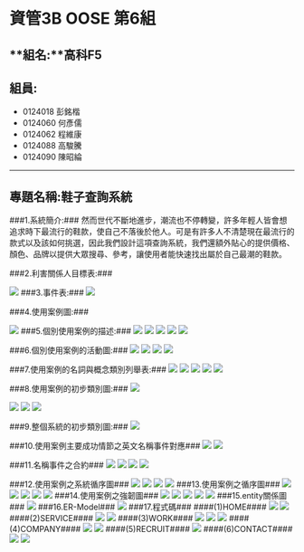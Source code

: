 # **資管3B OOSE 第6組** #
## **組名:**高科F5  ##
## **組員:** ##
- 0124018 彭銘楷
- 0124060 何彥儒
- 0124062 程維康
- 0124088 高駿騰
- 0124090 陳昭綸


----------

## **專題名稱:鞋子查詢系統** ##
###1.系統簡介:###
然而世代不斷地進步，潮流也不停轉變，許多年輕人皆會想追求時下最流行的鞋款，使自己不落後於他人。可是有許多人不清楚現在最流行的款式以及該如何挑選，因此我們設計這項查詢系統，我們還額外貼心的提供價格、顏色、品牌以提供大眾搜尋、參考，讓使用者能快速找出屬於自己最潮的鞋款。

###2.利害關係人目標表:###

<img src ="https://fbcdn-sphotos-c-a.akamaihd.net/hphotos-ak-xap1/v/t1.0-9/1555475_756012247804483_7605736975874332304_n.jpg?oh=fe8e71faa8d690389075a828b2aed66b&oe=54ABEE02&__gda__=1424016715_a28d9c43aca34491e3177cfc03cc1219"> 
###3.事件表:###

<img src ="https://fbcdn-sphotos-e-a.akamaihd.net/hphotos-ak-xpa1/v/t1.0-9/10616500_752746248131083_1328491538213149239_n.jpg?oh=cce0ef56f1c5dc98059e9a695515153e&oe=54F307E4&__gda__=1420668252_635734f5c6823a4dcda72f258f84d994">

###4.使用案例圖:###
 
<img src="https://scontent-b-nrt.xx.fbcdn.net/hphotos-xfp1/v/t1.0-9/10690008_756018567803851_7936111714840504083_n.jpg?oh=865d9956a3fa6de5be0e96d3524d1565&oe=54F42FAF">
###5.個別使用案例的描述:###
<img src="https://images.plurk.com/gy1X2Ggsfydiph2CvpJ75.jpg">
<img src="https://scontent-a-nrt.xx.fbcdn.net/hphotos-xap1/v/t1.0-9/p417x417/934849_756018041137237_2140537714019698923_n.jpg?oh=b4ae89f8e708ff42489d2e7d428af6b2&oe=54B5289E">
<img src="https://images.plurk.com/1SUSFjc4T8HbYyuZYMKB5.jpg">
<img src="https://fbcdn-sphotos-d-a.akamaihd.net/hphotos-ak-xap1/v/t1.0-9/10606570_756020101137031_3489557833989254652_n.jpg?oh=904de77a48e389ab9434fec2425ce039&oe=54E29CB0&__gda__=1424477292_686e8e5219daffef0f5ef407f3e315e4">
<img src="https://fbcdn-sphotos-f-a.akamaihd.net/hphotos-ak-xap1/v/t1.0-9/10563211_776361292436245_7529410547776063261_n.jpg?oh=cebfe923d18bf2323cd54165e188cf17&oe=55036180&__gda__=1427312732_333fcd70f460c55c99a08fb5a92c7893">

###6.個別使用案例的活動圖:###
<img src="https://scontent-b-nrt.xx.fbcdn.net/hphotos-xpa1/v/t1.0-9/934846_756023891136652_8953008924569793466_n.jpg?oh=6935c2853ca9e242735105083301a0cc&oe=54DDF6A6">
<img src="https://fbcdn-sphotos-c-a.akamaihd.net/hphotos-ak-xap1/v/t1.0-9/1477348_756024034469971_6769178200776226437_n.jpg?oh=f7abca2d4f992716194d6c328a04c77d&oe=54EA1D67&__gda__=1423907374_c28ea7bb72acbdcd389cc260309ac8ce">
<img src="https://scontent-b-nrt.xx.fbcdn.net/hphotos-xpf1/v/t1.0-9/604098_756024037803304_3708227237953984344_n.jpg?oh=713b95149ed02a0fdb1a8c4060dbb70c&oe=54E1B80B">
<img src="https://scontent-b-nrt.xx.fbcdn.net/hphotos-xpf1/v/t1.0-9/10348299_756024041136637_3430681442954178102_n.jpg?oh=f33fc0af619655ec1478cadb74821626&oe=54B10AD3">

###7.使用案例的名詞與概念類別列舉表:###
<img src="https://images.plurk.com/2yBqWosyCudUUoikCS8hfq.jpg">
<img src="https://images.plurk.com/2LU3oxA0FmGnrJRLjnlh3y.jpg">
<img src="https://images.plurk.com/4bnTkoVPAGSPo98yZXfPdH.jpg">
<img src="https://fbcdn-sphotos-d-a.akamaihd.net/hphotos-ak-xpf1/v/t1.0-9/10610782_756027454469629_1172906583327015640_n.jpg?oh=9f818cc9823643a474b312ed86c041be&oe=54E86269&__gda__=1425193731_6647953b20b68e9cbc97b153bab1e2b2">
<img src="https://fbcdn-sphotos-d-a.akamaihd.net/hphotos-ak-xfp1/v/t1.0-9/10805775_776360535769654_7824536248424118920_n.jpg?oh=275d9c88892b12fba56d44b757531870&oe=550E3D9D&__gda__=1426137620_8bf9e086f462624c02aee1598e90f2d1">

###8.使用案例的初步類別圖:###
<img src="https://fbcdn-sphotos-d-a.akamaihd.net/hphotos-ak-xpa1/v/t1.0-9/10441136_759310287474679_4225654773912910743_n.jpg?oh=680eab4e3796739201ee01e402cc68df&oe=54E16208&__gda__=1425558192_2b1a1759779581dbb325cfc0630efdf5">

<img src="https://fbcdn-sphotos-b-a.akamaihd.net/hphotos-ak-xap1/v/t1.0-9/1546165_759317350807306_4278519020339969437_n.jpg?oh=0bbd3a820779be07c3fcc4ded1e867a3&oe=54AA6B43&__gda__=1424788490_573d37e1a91518ba3823d10db60e1c11">

<img src="https://fbcdn-sphotos-e-a.akamaihd.net/hphotos-ak-xfa1/v/t1.0-9/1012883_759317374140637_711992503962101123_n.jpg?oh=eb34fb3f05df67a19b9f071d4cfc0035&oe=54DC6C17&__gda__=1425540002_3ef6647e5a2a053c19f624b67e4dd00b">

<img src="https://scontent-b-hkg.xx.fbcdn.net/hphotos-xap1/v/t1.0-9/10676112_759317370807304_6032634082495063471_n.jpg?oh=d93409d1dcbcf27a16d7cc2f71a42b39&oe=54DC50F3">

###9.整個系統的初步類別圖:###
<img src="https://fbcdn-sphotos-b-a.akamaihd.net/hphotos-ak-xap1/t31.0-8/10834943_843820288972464_808719917863947347_o.jpg">

###10.使用案例主要成功情節之英文名稱事件對應###
<img src="https://scontent-a.xx.fbcdn.net/hphotos-xfa1/v/t1.0-9/1780755_752614541477587_7056080323998511020_n.jpg?oh=a4149721fc4a91e496087b6becd074a6&oe=54AC0C80">
<img src="https://scontent-b-sea.xx.fbcdn.net/hphotos-xpa1/v/t1.0-9/1522240_778888825516825_7947514147875440841_n.jpg?oh=5127a97b568d29e0a1173875a0d26270&oe=550C7BAB">

###11.名稱事件之合約###
<img src="https://fbcdn-sphotos-f-a.akamaihd.net/hphotos-ak-xap1/v/t1.0-9/10644810_756036121135429_1329227362716662697_n.jpg?oh=70247eddb1cbfe11f53d43e0e6adbf51&oe=54F4AE42&__gda__=1424464286_7a18ff82b6605eadb5d612560e561853">
<img src="https://fbcdn-sphotos-d-a.akamaihd.net/hphotos-ak-xpf1/v/t1.0-9/10367604_756036124468762_7470404313327353937_n.jpg?oh=43e7d18b7f0f660bdfbe7d6d8f3101cb&oe=54E827E5&__gda__=1424922255_056bf35c93a45343249296ebf6172578">
<img src="https://scontent-a-nrt.xx.fbcdn.net/hphotos-xfp1/v/t1.0-9/10004013_756036117802096_6265401979228954009_n.jpg?oh=2158652fe5308baa3c1afd8eabad0037&oe=54EC503D">
<img src="https://fbcdn-sphotos-c-a.akamaihd.net/hphotos-ak-xpf1/v/t1.0-9/1002660_756038384468536_1130938704974738317_n.jpg?oh=2e03d7a21227c2b2db129dc6b7761d76&oe=54EC68D7&__gda__=1424966678_779e2c98328f144b58729fbe1e7aadd6">

###12.使用案例之系統循序圖###
<img src="https://fbcdn-sphotos-h-a.akamaihd.net/hphotos-ak-xpa1/v/t1.0-9/1520776_752621688143539_2228251668690434434_n.jpg?oh=454a465a54838bad3487332b46bddb69&oe=54B0D4EA&__gda__=1420813527_f073df5a551212f1690861e805c19404">
<img src="https://scontent-a-nrt.xx.fbcdn.net/hphotos-xpa1/v/t1.0-9/10671433_756039984468376_3612659633518752468_n.jpg?oh=24a6e9c689e97273c2d9cc7d6b2c1886&oe=54F5CB7A">
<img src="https://scontent-a-nrt.xx.fbcdn.net/hphotos-xpa1/v/t1.0-9/10428102_756039987801709_4687668225429207073_n.jpg?oh=7e73b2ab1913ebc4ed407173d4cfd416&oe=54F87572">
<img src="https://fbcdn-sphotos-f-a.akamaihd.net/hphotos-ak-xaf1/v/t1.0-9/1932392_756039991135042_6995816723204892337_n.jpg?oh=938de670a4567171fd905d037b7ec178&oe=54F765F4&__gda__=1424660618_3be847a7d5865ddfeab56598d6d64e1b">
###13.使用案例之循序圖###
<img src="https://fbcdn-sphotos-e-a.akamaihd.net/hphotos-ak-xfa1/v/t1.0-9/10312538_776356932436681_8633823691559029083_n.jpg?oh=83ae2906eced12854210a222dfa9648e&oe=551531E5&__gda__=1427730131_16635984efc8c9cc5b9e5ad5cc01f716">
<img src="https://fbcdn-sphotos-a-a.akamaihd.net/hphotos-ak-xap1/v/t1.0-9/10520824_843826085638551_6308398787456487425_n.jpg?oh=7f384145072f78bca84311fb90a2e0e6&oe=5519C4A4&__gda__=1427723384_bb36f759017cc2845ffb949a8e4208d5">
<img src="https://fbcdn-sphotos-g-a.akamaihd.net/hphotos-ak-xap1/v/t1.0-9/10676225_778909228848118_447262038225381809_n.jpg?oh=0103f6b894e7767d5505e7201930ec71&oe=550EE524&__gda__=1427198317_04940d0e53ef11315ca664762e3b8adf">
<img src="https://scontent-a.xx.fbcdn.net/hphotos-xpa1/v/t1.0-9/1900101_776358249103216_8083847599787453126_n.jpg?oh=874d46659ee03fbd373dbda5d9d728d5&oe=550D0613">
<img src="https://scontent-a-tpe.xx.fbcdn.net/hphotos-xpa1/v/t1.0-9/10557452_843826088971884_3277586771310734190_n.jpg?oh=035fabab31943bb30858ec26584168cc&oe=55178B31">
###14.使用案例之強韌圖###
<img src="https://scontent-b.xx.fbcdn.net/hphotos-xpf1/v/t1.0-9/1978624_1029850370373853_8114964557069551957_n.jpg?oh=88b4ec2bee0cc3751bacacd2e909dab1&oe=55033315">
<img src="https://fbcdn-sphotos-d-a.akamaihd.net/hphotos-ak-xpa1/v/t1.0-9/10411830_1029850367040520_8658102938461076598_n.jpg?oh=bcd08955a5eb38e1a76d46d10120d837&oe=551B73BE&__gda__=1427787476_88f899cbcd5beb90951347a5314634f2">
<img src="https://scontent-b.xx.fbcdn.net/hphotos-xpa1/v/t1.0-9/10847996_1029850460373844_3567091767039122753_n.jpg?oh=79b3c7b548a2ab62c40862814c2c09b9&oe=54FAB99D">
<img src="https://fbcdn-sphotos-b-a.akamaihd.net/hphotos-ak-xfp1/v/t1.0-9/10013591_1029850463707177_8576730545228054410_n.jpg?oh=b3edc676aa243d1729f0df5d43cc783d&oe=55132D0B&__gda__=1427217755_37381280b2ca3ec1e33dd753418af251">
<img src="https://scontent-a.xx.fbcdn.net/hphotos-xfa1/v/t1.0-9/p417x417/10805611_1029850480373842_5419418085586170984_n.jpg?oh=1089d19cb9666560e58b4de25518729f&oe=550881DD">
###15.entity關係圖###
<img src="https://scontent-a.xx.fbcdn.net/hphotos-xap1/v/t1.0-9/p417x417/10846320_1029850363707187_4213017553517097973_n.jpg?oh=77827ba7395210cb19d5ddd661000c30&oe=550643EE">
###16.ER-Model###
<img src="https://scontent-b-tpe.xx.fbcdn.net/hphotos-xap1/t31.0-8/10848773_857838974237262_9214027881529088356_o.jpg">
###17.程式碼###
####(1)HOME####
<img src="https://scontent-b-tpe.xx.fbcdn.net/hphotos-xfp1/v/t1.0-9/10881861_857846710903155_2905808800188864843_n.jpg?oh=095086a77b5344165fd5c2e9ebab6a99&oe=553941BF">
<img src="https://scontent-a-tpe.xx.fbcdn.net/hphotos-xpa1/t31.0-8/10257298_857852230902603_3956208140962934956_o.jpg">
####(2)SERVICE####
<img src="https://scontent-a-tpe.xx.fbcdn.net/hphotos-xpa1/t31.0-8/10446296_857852237569269_1671971999118370390_o.jpg">
<img src="https://scontent-a-tpe.xx.fbcdn.net/hphotos-xpa1/v/t1.0-9/10882235_857852254235934_6733649200201571810_n.jpg?oh=6e48a29e8b7991a13248988ed6aae3e2&oe=55442862">
####(3)WORK####
<img src="https://scontent-a-tpe.xx.fbcdn.net/hphotos-xpa1/t31.0-8/10873397_857852297569263_24640642484752823_o.jpg">
<img src="https://fbcdn-sphotos-d-a.akamaihd.net/hphotos-ak-xfp1/t31.0-8/10887285_857852314235928_4483559175795679239_o.jpg">
<img src="https://fbcdn-sphotos-f-a.akamaihd.net/hphotos-ak-xap1/t31.0-8/10679903_857852347569258_3135336644943916577_o.jpg">
####(4)COMPANY####
<img src="https://fbcdn-sphotos-h-a.akamaihd.net/hphotos-ak-xap1/t31.0-8/10865794_857852360902590_7024986975836900318_o.jpg">
<img src="https://fbcdn-sphotos-b-a.akamaihd.net/hphotos-ak-xfp1/t31.0-8/10848759_857852367569256_4766812341196916348_o.jpg">
####(5)RECRUIT####
<img src="https://www.facebook.com/photo.php?fbid=857852384235921&set=a.857838960903930.1073741834.100000335011224&type=3&theater">
####(6)CONTACT####
<img src="https://www.facebook.com/photo.php?fbid=857852400902586&set=a.857838960903930.1073741834.100000335011224&type=3&theater">
<img src="https://scontent-b-tpe.xx.fbcdn.net/hphotos-xap1/v/t1.0-9/1620520_857852404235919_5058443381999393626_n.jpg?oh=ec8fe835485d15c53b603aa125a279ef&oe=55335E5E">
